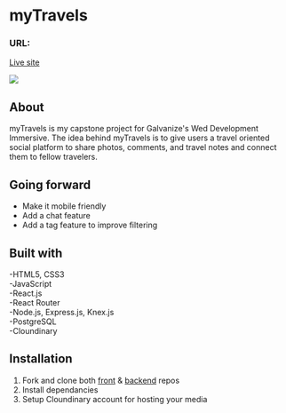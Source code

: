 # myTravels

###  URL:  
[Live site](http://mytravels.surge.sh/)   

[<img src="https://imgur.com/rIjikOZ.png"/>](https://www.youtube.com/watch?time_continue=2&v=dX2STSA0ZW8)
## About
myTravels is my capstone project for Galvanize's Wed Development Immersive. The idea behind myTravels is to give users a travel oriented social platform to share photos, comments, and travel notes and connect them to fellow travelers. 


##  Going forward
- Make it mobile friendly
- Add a chat feature
- Add a tag feature to improve filtering 



## Built with
-HTML5, CSS3  \
-JavaScript  \
-React.js  \
-React Router  \
-Node.js, Express.js, Knex.js  \
-PostgreSQL  \
-Cloundinary

## Installation 
1. Fork and clone both [front](https://github.com/GuitarOTronic/myTravels-CapstoneFrontend) & [backend](https://github.com/GuitarOTronic/myTravels-CapstoneBackend) repos
2. Install dependancies 
3. Setup Cloundinary account for hosting your media 


